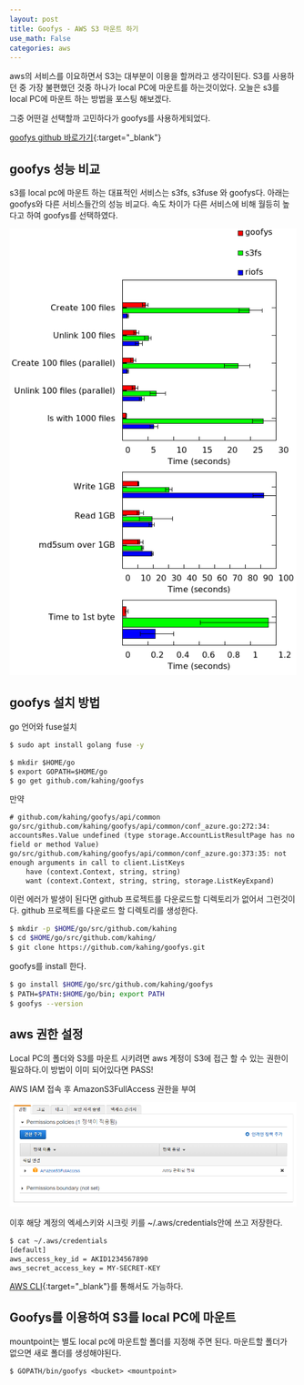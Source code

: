 ```yaml
---
layout: post
title: Goofys - AWS S3 마운트 하기
use_math: False
categories: aws
---
```



aws의 서비스를 이요하면서 S3는 대부분이 이용을 할꺼라고 생각이된다.
S3를 사용하던 중 가장 불편했던 것중 하나가 local PC에 마운트를 하는것이었다.
오늘은 s3를 local PC에 마운트 하는 방법을 포스팅 해보겠다.




그중 어떤걸 선택할까 고민하다가 goofys를 사용하게되었다.

[goofys github 바로가기](https://github.com/kahing/goofys.git){:target="_blank"}


## goofys 성능 비교

s3를 local pc에 마운트 하는 대표적인 서비스는 s3fs, s3fuse 와 goofys다.
아래는 goofys와 다른 서비스들간의 성능 비교다.
속도 차이가 다른 서비스에 비해 월등히 높다고 하여 goofys를 선택하였다.


![goofys1](/public/images/2021-08-12-goofys-2.png)




## goofys 설치 방법



go 언어와 fuse설치

```bash
$ sudo apt install golang fuse -y
```

```
$ mkdir $HOME/go
$ export GOPATH=$HOME/go
$ go get github.com/kahing/goofys
```


만약 
```
# github.com/kahing/goofys/api/common
go/src/github.com/kahing/goofys/api/common/conf_azure.go:272:34: accountsRes.Value undefined (type storage.AccountListResultPage has no field or method Value)
go/src/github.com/kahing/goofys/api/common/conf_azure.go:373:35: not enough arguments in call to client.ListKeys
	have (context.Context, string, string)
	want (context.Context, string, string, storage.ListKeyExpand)
```
이런 에러가 발생이 된다면 github 프로젝트를 다운로드할 디렉토리가 없어서 그런것이다. github 프로젝트를 다운로드 할 디렉토리를 생성한다.
```bash
$ mkdir -p $HOME/go/src/github.com/kahing
$ cd $HOME/go/src/github.com/kahing/
$ git clone https://github.com/kahing/goofys.git
```

goofys를 install 한다.

```bash
$ go install $HOME/go/src/github.com/kahing/goofys
$ PATH=$PATH:$HOME/go/bin; export PATH
$ goofys --version
```

## aws 권한 설정

Local PC의 폴더와 S3를 마운트 시키려면 aws 계정이 S3에 접근 할 수 있는 권한이 필요하다.이 방법이 이미 되어있다면 PASS!

AWS IAM 접속 후  AmazonS3FullAccess 권한을 부여

![goofys1](/public/images/2021-08-12-goofys-3.png)


이후 해당 계정의 엑세스키와 시크릿 키를 ~/.aws/credentials안에 쓰고 저장한다.


```
$ cat ~/.aws/credentials
[default]
aws_access_key_id = AKID1234567890
aws_secret_access_key = MY-SECRET-KEY

```

[AWS CLI](https://docs.aws.amazon.com/ko_kr/cli/latest/userguide/cli-chap-configure.html){:target="_blank"}를 통해서도 가능하다.


## Goofys를 이용하여 S3를 local PC에 마운트 

mountpoint는 별도 local pc에 마운트할 폴더를 지정해 주면 된다.
마운트할 폴더가 없으면 새로 폴더를 생성해야된다.
```
$ GOPATH/bin/goofys <bucket> <mountpoint>
```